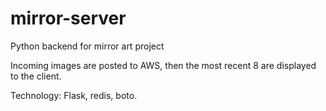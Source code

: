 mirror-server
=============

Python backend for mirror art project

Incoming images are posted to AWS, then the most recent 8 are displayed to the client.

Technology: Flask, redis, boto.
